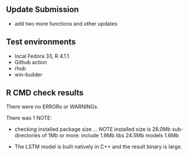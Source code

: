 ## Update Submission

* add two more functions and other updates

## Test environments
* local Fedora 33, R 4.1.1
* Github action
* rhub
* win-builder

## R CMD check results
There were no ERRORs or WARNINGs. 

There was 1 NOTE:

* checking installed package size ... NOTE
    installed size is 28.0Mb
    sub-directories of 1Mb or more:
      include   1.9Mb
      libs     24.5Mb
      models    1.6Mb

* The LSTM model is built natively in C++ and the result binary is large.
